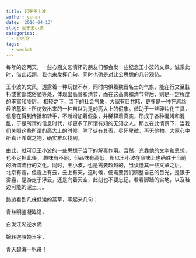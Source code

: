 ```yaml
---
title: 起于王小波
author: yunan
date: '2016-04-13'
slug: 起于王小波
categories:
  - 叨叨念
tags:
  - wechat
---
```



每年的这两天，一些心涵文艺情怀的朋友们都会发一些纪念王小波的文章。诚乘此时，借此话题，我也来发挥几句，同时也确是对此公思想的几分观待。

王小波的文风，透露着一种玩世不恭，同时内俱着魏晋名士的气象，能在行文至脏朽或贫鄙或俗陋等处，体现出高贵和清节，而在这高贵和清节背后，则是一定程度的丰富和凌厉。
相较之下，当下的社会气象，大家有目共睹，更多是一种在屌丝经济基础上所仿效出来的一种自以为是的高大上的假象。借助于一些碎片化工具，信息在得到传播和转手，不断增加着假象，并稀释着真实，形成了各种混淆和混乱，于是所谓的信息时代，却更多了所谓有知的无知之人。那么在此情景下，当我们关照这些所谓的高大上的时候，除了徒有其表，尽怀卑微，再无他物。大家心中所真正希冀之物，确实难以找到。

由此，就可见王小波的一些思想于当下的解毒作用。当然，光靠他的文字和思想，也不足担此任。
趣味有不同，但品味有高低，所以王小波在品味上也确胜于当前的所谓流行的文化。同时，王小波，也是需要超越的，当读懂其一些文章之后。
北京有霾，但霾上有云，云上有天，这时候，便需要我们调整自己的目光，是限于雾霾，是游走于浮云，还是向着天空，此刻也不要忘记，看看脚踏的实地，以及鞋边可能的泥土。。。

路边看到几株低矮的蒿草，写起来几句：

青丝明鉴凝眸隐，

白发江湖逆水流

婉转迦陵娆玉宇，

青天碧海一帆舟！